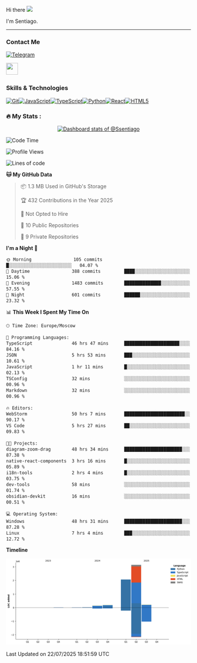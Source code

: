 Hi there ![](https://user-images.githubusercontent.com/18350557/176309783-0785949b-9127-417c-8b55-ab5a4333674e.gif)

I'm Sentiago. 

---


### Contact Me
<p align="left"><a href="https://t.me/sentiago" target="_blank" rel="noreferrer"><img src="https://img.shields.io/badge/-Telegram-2CA5E0?style=flat&logo=telegram&logoColor=white" alt="Telegram" width="100"/></a></p>

<p align="left"> <a href="https://discord.com/users/ssentiago" target="_blank" rel="noreferrer"> <picture> <source media="(prefers-color-scheme: dark)" srcset="https://raw.githubusercontent.com/danielcranney/readme-generator/main/public/icons/socials/discord-dark.svg" /> <source media="(prefers-color-scheme: light)" srcset="https://raw.githubusercontent.com/danielcranney/readme-generator/main/public/icons/socials/discord.svg" /> <img src="https://raw.githubusercontent.com/danielcranney/readme-generator/main/public/icons/socials/discord.svg" width="32" height="32" /> </picture> </a></p>

### Skills & Technologies
<p align="left">
<a href="https://git-scm.com/" target="_blank" rel="noreferrer"><img src="https://raw.githubusercontent.com/danielcranney/readme-generator/main/public/icons/skills/git-colored.svg" width="36" height="36" alt="Git" /></a><a href="https://developer.mozilla.org/en-US/docs/Web/JavaScript" target="_blank" rel="noreferrer"><img src="https://raw.githubusercontent.com/danielcranney/readme-generator/main/public/icons/skills/javascript-colored.svg" width="36" height="36" alt="JavaScript" /></a><a href="https://www.typescriptlang.org/" target="_blank" rel="noreferrer"><img src="https://raw.githubusercontent.com/danielcranney/readme-generator/main/public/icons/skills/typescript-colored.svg" width="36" height="36" alt="TypeScript" /></a><a href="https://www.python.org/" target="_blank" rel="noreferrer"><img src="https://raw.githubusercontent.com/danielcranney/readme-generator/main/public/icons/skills/python-colored.svg" width="36" height="36" alt="Python" /></a><a href="https://reactjs.org/" target="_blank" rel="noreferrer"><img src="https://raw.githubusercontent.com/danielcranney/readme-generator/main/public/icons/skills/react-colored.svg" width="36" height="36" alt="React" /></a><a href="https://developer.mozilla.org/en-US/docs/Glossary/HTML5" target="_blank" rel="noreferrer"><img src="https://raw.githubusercontent.com/danielcranney/readme-generator/main/public/icons/skills/html5-colored.svg" width="36" height="36" alt="HTML5" /></a>
</p> 


### :fire: My Stats :
<a href="https://next.ossinsight.io/widgets/official/compose-user-dashboard-stats?user_id=76674116" target="_blank" style="display: block" align="center">
  <picture>
    <source media="(prefers-color-scheme: dark)" srcset="https://next.ossinsight.io/widgets/official/compose-user-dashboard-stats/thumbnail.png?user_id=76674116&image_size=auto&color_scheme=dark" width="771" height="auto">
    <img alt="Dashboard stats of @Ssentiago" src="https://next.ossinsight.io/widgets/official/compose-user-dashboard-stats/thumbnail.png?user_id=76674116&image_size=auto&color_scheme=light" width="771" height="auto">
  </picture>
</a>

<!--START_SECTION:waka-->
![Code Time](http://img.shields.io/badge/Code%20Time-1%2C686%20hrs%2013%20mins-blue)

![Profile Views](http://img.shields.io/badge/Profile%20Views-0-blue)

![Lines of code](https://img.shields.io/badge/From%20Hello%20World%20I%27ve%20Written-5.8%20million%20lines%20of%20code-blue)

**🐱 My GitHub Data** 

> 📦 1.3 MB Used in GitHub's Storage 
 > 
> 🏆 432 Contributions in the Year 2025
 > 
> 🚫 Not Opted to Hire
 > 
> 📜 10 Public Repositories 
 > 
> 🔑 9 Private Repositories 
 > 
**I'm a Night 🦉** 

```text
🌞 Morning                105 commits         █░░░░░░░░░░░░░░░░░░░░░░░░   04.07 % 
🌆 Daytime                388 commits         ████░░░░░░░░░░░░░░░░░░░░░   15.06 % 
🌃 Evening                1483 commits        ██████████████░░░░░░░░░░░   57.55 % 
🌙 Night                  601 commits         ██████░░░░░░░░░░░░░░░░░░░   23.32 % 
```


📊 **This Week I Spent My Time On** 

```text
🕑︎ Time Zone: Europe/Moscow

💬 Programming Languages: 
TypeScript               46 hrs 47 mins      █████████████████████░░░░   84.16 % 
JSON                     5 hrs 53 mins       ███░░░░░░░░░░░░░░░░░░░░░░   10.61 % 
JavaScript               1 hr 11 mins        █░░░░░░░░░░░░░░░░░░░░░░░░   02.13 % 
TSConfig                 32 mins             ░░░░░░░░░░░░░░░░░░░░░░░░░   00.96 % 
Markdown                 32 mins             ░░░░░░░░░░░░░░░░░░░░░░░░░   00.96 % 

🔥 Editors: 
WebStorm                 50 hrs 7 mins       ███████████████████████░░   90.17 % 
VS Code                  5 hrs 27 mins       ██░░░░░░░░░░░░░░░░░░░░░░░   09.83 % 

🐱‍💻 Projects: 
diagram-zoom-drag        48 hrs 34 mins      ██████████████████████░░░   87.38 % 
native-react-components  3 hrs 16 mins       █░░░░░░░░░░░░░░░░░░░░░░░░   05.89 % 
i18n-tools               2 hrs 4 mins        █░░░░░░░░░░░░░░░░░░░░░░░░   03.75 % 
dev-tools                58 mins             ░░░░░░░░░░░░░░░░░░░░░░░░░   01.74 % 
obsidian-devkit          16 mins             ░░░░░░░░░░░░░░░░░░░░░░░░░   00.51 % 

💻 Operating System: 
Windows                  48 hrs 31 mins      ██████████████████████░░░   87.28 % 
Linux                    7 hrs 4 mins        ███░░░░░░░░░░░░░░░░░░░░░░   12.72 % 
```

**Timeline**

![Lines of Code chart](https://raw.githubusercontent.com/Ssentiago/Ssentiago/main/assets/bar_graph.png)


 Last Updated on 22/07/2025 18:51:59 UTC
<!--END_SECTION:waka-->

